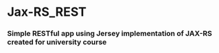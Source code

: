 # Jax-RS_REST

### Simple RESTful app using Jersey implementation of JAX-RS created for university course
